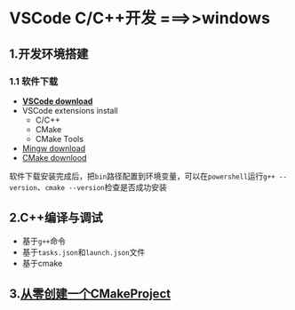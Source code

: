 # VSCode C/C++开发 ===>>windows
## 1.开发环境搭建
### 1.1 软件下载
* [**VSCode download**](https://code.visualstudio.com/Download)
* VSCode extensions install
  * C/C++
  * CMake
  * CMake Tools
* [Mingw download](https://sourceforge.net/projects/mingw-w64/files/)
* [CMake downlood](https://cmake.org/download/)  

软件下载安装完成后，把`bin`路径配置到环境变量，可以在`powershell`运行`g++ --version`、`cmake --version`检查是否成功安装
## 2.C++编译与调试
* 基于`g++`命令
* 基于`tasks.json`和`launch.json`文件
* 基于cmake
## 3.[从零创建一个CMakeProject](https://code.visualstudio.com/docs/cpp/cmake-linux)
